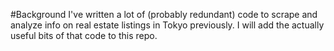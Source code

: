 #Background
I've written a lot of (probably redundant) code to scrape and analyze info on real estate listings in Tokyo previously. I will add the actually useful bits of that code to this repo.
